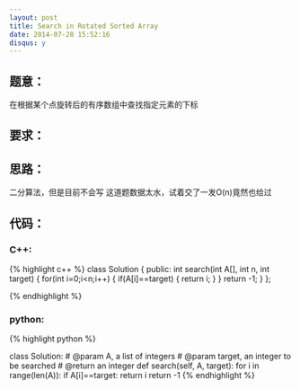 ```yaml
---
layout: post
title: Search in Rotated Sorted Array
date: 2014-07-28 15:52:16
disqus: y
---
```


## 题意：
在根据某个点旋转后的有序数组中查找指定元素的下标

## 要求：

## 思路：
二分算法，但是目前不会写
这道题数据太水，试着交了一发O(n)竟然也给过

## 代码：

### C++:

{% highlight c++ %}
class Solution {
public:
    int search(int A[], int n, int target) {
        for(int i=0;i<n;i++)
        {
            if(A[i]==target)
            {
                return i;
            }
        }
        return -1;
    }
};


 {% endhighlight %}
### python:

{% highlight python %}

class Solution:
    # @param A, a list of integers
    # @param target, an integer to be searched
    # @return an integer
    def search(self, A, target):
        for i in range(len(A)):
            if A[i]==target:
                return i
        return -1
 {% endhighlight %}

